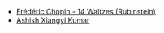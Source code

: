 ---
---

- [Frédéric Chopin - 14 Waltzes (Rubinstein)](https://www.youtube.com/watch?v=tiTu6g2TqC8)
- [Ashish Xiangyi Kumar](https://www.youtube.com/channel/UC2q7OXP-mPxHzJerA9tXe7Q)